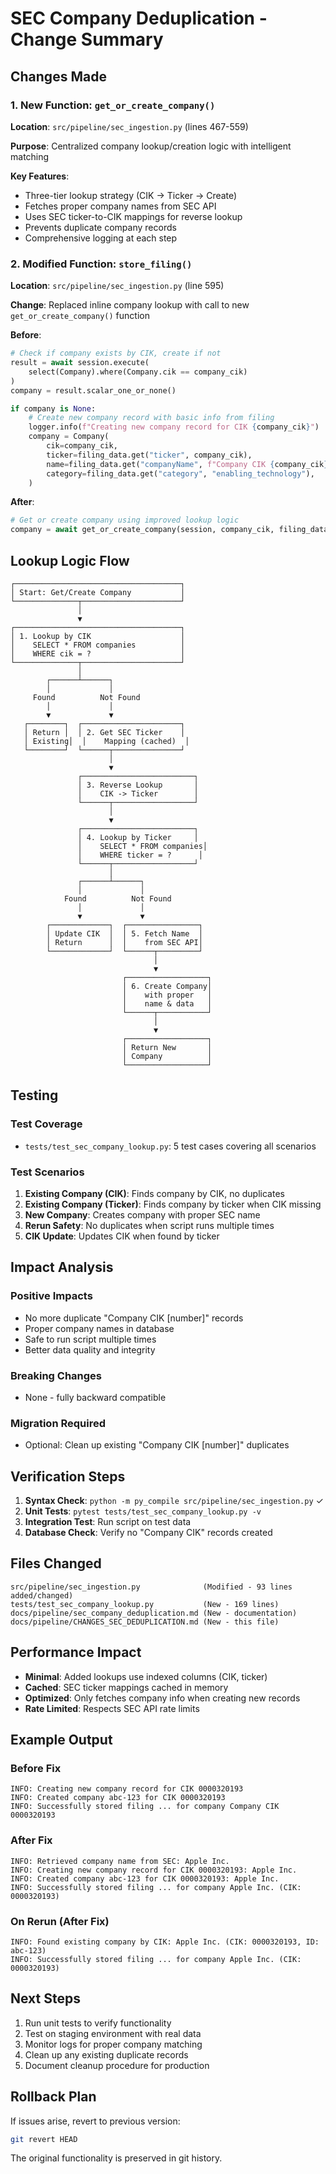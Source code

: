 # SEC Company Deduplication - Change Summary

## Changes Made

### 1. New Function: `get_or_create_company()`

**Location**: `src/pipeline/sec_ingestion.py` (lines 467-559)

**Purpose**: Centralized company lookup/creation logic with intelligent matching

**Key Features**:
- Three-tier lookup strategy (CIK -> Ticker -> Create)
- Fetches proper company names from SEC API
- Uses SEC ticker-to-CIK mappings for reverse lookup
- Prevents duplicate company records
- Comprehensive logging at each step

### 2. Modified Function: `store_filing()`

**Location**: `src/pipeline/sec_ingestion.py` (line 595)

**Change**: Replaced inline company lookup with call to new `get_or_create_company()` function

**Before**:
```python
# Check if company exists by CIK, create if not
result = await session.execute(
    select(Company).where(Company.cik == company_cik)
)
company = result.scalar_one_or_none()

if company is None:
    # Create new company record with basic info from filing
    logger.info(f"Creating new company record for CIK {company_cik}")
    company = Company(
        cik=company_cik,
        ticker=filing_data.get("ticker", company_cik),
        name=filing_data.get("companyName", f"Company CIK {company_cik}"),  # Problem!
        category=filing_data.get("category", "enabling_technology"),
    )
```

**After**:
```python
# Get or create company using improved lookup logic
company = await get_or_create_company(session, company_cik, filing_data)
```

## Lookup Logic Flow

```
┌─────────────────────────────────────┐
│ Start: Get/Create Company           │
└──────────────┬──────────────────────┘
               │
               ▼
┌─────────────────────────────────────┐
│ 1. Lookup by CIK                    │
│    SELECT * FROM companies          │
│    WHERE cik = ?                    │
└──────────────┬──────────────────────┘
               │
        ┌──────┴──────┐
        │             │
     Found          Not Found
        │             │
        ▼             ▼
   ┌────────┐  ┌──────────────────────┐
   │ Return │  │ 2. Get SEC Ticker    │
   │ Existing│  │    Mapping (cached)  │
   └────────┘  └──────┬───────────────┘
                      │
                      ▼
               ┌─────────────────────────┐
               │ 3. Reverse Lookup       │
               │    CIK -> Ticker        │
               └──────┬──────────────────┘
                      │
                      ▼
               ┌─────────────────────────┐
               │ 4. Lookup by Ticker     │
               │    SELECT * FROM companies│
               │    WHERE ticker = ?      │
               └──────┬──────────────────┘
                      │
               ┌──────┴──────┐
               │             │
            Found          Not Found
               │             │
               ▼             ▼
        ┌─────────────┐  ┌────────────────┐
        │ Update CIK  │  │ 5. Fetch Name  │
        │ Return      │  │    from SEC API│
        └─────────────┘  └──────┬─────────┘
                                │
                                ▼
                         ┌──────────────────┐
                         │ 6. Create Company│
                         │    with proper   │
                         │    name & data   │
                         └──────┬───────────┘
                                │
                                ▼
                         ┌──────────────────┐
                         │ Return New       │
                         │ Company          │
                         └──────────────────┘
```

## Testing

### Test Coverage
- `tests/test_sec_company_lookup.py`: 5 test cases covering all scenarios

### Test Scenarios
1. **Existing Company (CIK)**: Finds company by CIK, no duplicates
2. **Existing Company (Ticker)**: Finds company by ticker when CIK missing
3. **New Company**: Creates company with proper SEC name
4. **Rerun Safety**: No duplicates when script runs multiple times
5. **CIK Update**: Updates CIK when found by ticker

## Impact Analysis

### Positive Impacts
- No more duplicate "Company CIK [number]" records
- Proper company names in database
- Safe to run script multiple times
- Better data quality and integrity

### Breaking Changes
- None - fully backward compatible

### Migration Required
- Optional: Clean up existing "Company CIK [number]" duplicates

## Verification Steps

1. **Syntax Check**: `python -m py_compile src/pipeline/sec_ingestion.py` ✓
2. **Unit Tests**: `pytest tests/test_sec_company_lookup.py -v`
3. **Integration Test**: Run script on test data
4. **Database Check**: Verify no "Company CIK" records created

## Files Changed

```
src/pipeline/sec_ingestion.py              (Modified - 93 lines added/changed)
tests/test_sec_company_lookup.py           (New - 169 lines)
docs/pipeline/sec_company_deduplication.md (New - documentation)
docs/pipeline/CHANGES_SEC_DEDUPLICATION.md (New - this file)
```

## Performance Impact

- **Minimal**: Added lookups use indexed columns (CIK, ticker)
- **Cached**: SEC ticker mappings cached in memory
- **Optimized**: Only fetches company info when creating new records
- **Rate Limited**: Respects SEC API rate limits

## Example Output

### Before Fix
```
INFO: Creating new company record for CIK 0000320193
INFO: Created company abc-123 for CIK 0000320193
INFO: Successfully stored filing ... for company Company CIK 0000320193
```

### After Fix
```
INFO: Retrieved company name from SEC: Apple Inc.
INFO: Creating new company record for CIK 0000320193: Apple Inc.
INFO: Created company abc-123 for CIK 0000320193: Apple Inc.
INFO: Successfully stored filing ... for company Apple Inc. (CIK: 0000320193)
```

### On Rerun (After Fix)
```
INFO: Found existing company by CIK: Apple Inc. (CIK: 0000320193, ID: abc-123)
INFO: Successfully stored filing ... for company Apple Inc. (CIK: 0000320193)
```

## Next Steps

1. Run unit tests to verify functionality
2. Test on staging environment with real data
3. Monitor logs for proper company matching
4. Clean up any existing duplicate records
5. Document cleanup procedure for production

## Rollback Plan

If issues arise, revert to previous version:
```bash
git revert HEAD
```

The original functionality is preserved in git history.
